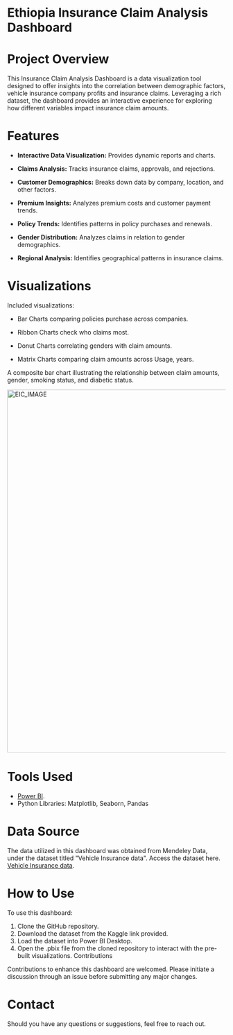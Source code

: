 # Ethiopia Insurance Claim Analysis Dashboard

# Project Overview

This Insurance Claim Analysis Dashboard is a data visualization tool designed to offer insights into the correlation between demographic factors, vehicle insurance company profits and insurance claims. Leveraging a rich dataset, the dashboard provides an interactive experience for exploring how different variables impact insurance claim amounts.

# Features

- **Interactive Data Visualization:** Provides dynamic reports and charts.

- **Claims Analysis:** Tracks insurance claims, approvals, and rejections.

- **Customer Demographics:** Breaks down data by company, location, and other factors.

- **Premium Insights:** Analyzes premium costs and customer payment trends.

- **Policy Trends:** Identifies patterns in policy purchases and renewals.

- **Gender Distribution:** Analyzes claims in relation to gender demographics.

- **Regional Analysis:** Identifies geographical patterns in insurance claims.

# Visualizations

Included visualizations:

- Bar Charts comparing policies purchase across companies.
  
- Ribbon Charts check who claims most.
  
- Donut Charts correlating genders with claim amounts.

- Matrix Charts comparing claim amounts across Usage, years.
  
A composite bar chart illustrating the relationship between claim amounts, gender, smoking status, and diabetic status.

<img width="836" alt="EIC_IMAGE" src="https://github.com/user-attachments/assets/5c310ad1-7135-439f-a1fc-6f5878d87261" />


# Tools Used

- [Power BI](https://app.powerbi.com/home?experience=power-bi).
- Python Libraries: Matplotlib, Seaborn, Pandas

# Data Source

The data utilized in this dashboard was obtained from Mendeley Data, under the dataset titled "Vehicle Insurance data". Access the dataset here. 
[Vehicle Insurance data](https://data.mendeley.com/datasets/34nfrk36dt/1).


# How to Use

To use this dashboard:

1. Clone the GitHub repository.
2. Download the dataset from the Kaggle link provided.
3. Load the dataset into Power BI Desktop.
4. Open the .pbix file from the cloned repository to interact with the pre-built visualizations.
Contributions

Contributions to enhance this dashboard are welcomed. Please initiate a discussion through an issue before submitting any major changes.

# Contact

Should you have any questions or suggestions, feel free to reach out.
